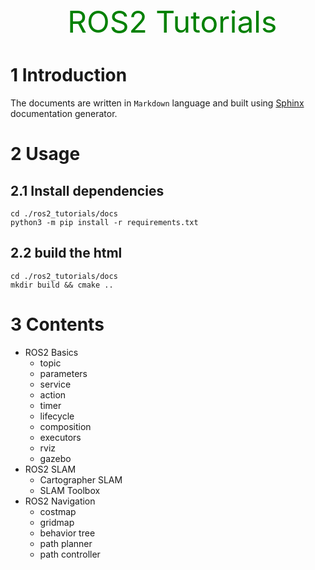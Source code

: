 <center> <font color=green size=10> ROS2 Tutorials</font> </center>

# 1 Introduction

The documents are written in `Markdown` language and built using [Sphinx](https://docs.readthedocs.io/en/stable/intro/getting-started-with-sphinx.html?) documentation generator.

# 2 Usage

## 2.1 Install dependencies

```shell
cd ./ros2_tutorials/docs
python3 -m pip install -r requirements.txt
```

## 2.2 build the html

```shell
cd ./ros2_tutorials/docs
mkdir build && cmake ..
```

# 3 Contents

* ROS2 Basics
  * topic
  * parameters
  * service
  * action
  * timer
  * lifecycle
  * composition
  * executors
  * rviz
  * gazebo
* ROS2 SLAM
  * Cartographer SLAM
  * SLAM Toolbox
* ROS2 Navigation
  * costmap
  * gridmap
  * behavior tree
  * path planner
  * path controller

